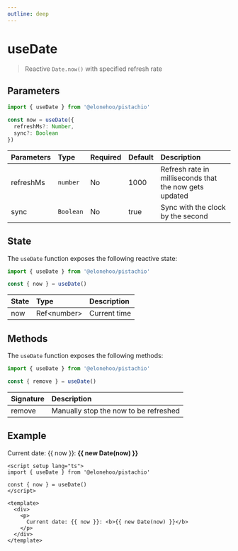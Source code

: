 ```yaml
---
outline: deep
---
```


<script setup lang="ts">
import {useDate} from '@elonehoo/pistachio'

const { now } = useDate()
</script>

# useDate

> Reactive `Date.now()` with specified refresh rate

## Parameters

```typescript
import { useDate } from '@elonehoo/pistachio'

const now = useDate({
  refreshMs?: Number,
  sync?: Boolean
})
```

| Parameters | Type |	Required | Default | Description |
|:------------|:-----|:---------|:---------|:-------------|
| refreshMs | `number` | No |1000 |	Refresh rate in milliseconds that the now gets updated |
| sync | `Boolean` | No |	true | Sync with the clock by the second |

## State

The `useDate` function exposes the following reactive state:

```typescript
import { useDate } from '@elonehoo/pistachio'

const { now } = useDate()
```

| State |	Type | Description |
|:------|:------|:------------|
|now | Ref\<number> |	Current time |

## Methods

The `useDate` function exposes the following methods:

```typescript
import { useDate } from '@elonehoo/pistachio'

const { remove } = useDate()
```

| Signature |	Description |
|:---------|:------------|
| remove | Manually stop the now to be refreshed |

## Example

<div>
  <p>
    Current date: {{ now }}: <b>{{ new Date(now) }}</b>
  </p>
</div>

```vue
<script setup lang="ts">
import { useDate } from '@elonehoo/pistachio'

const { now } = useDate()
</script>

<template>
  <div>
    <p>
      Current date: {{ now }}: <b>{{ new Date(now) }}</b>
    </p>
  </div>
</template>
```
